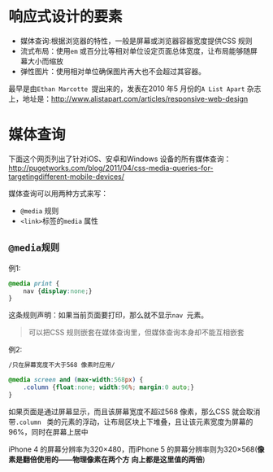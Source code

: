 # 响应式设计的要素

- 媒体查询:根据浏览器的特性，一般是屏幕或浏览器容器宽度提供CSS 规则
- 流式布局：使用`em`  或百分比等相对单位设定页面总体宽度，让布局能够随屏幕大小而缩放
- 弹性图片：使用相对单位确保图片再大也不会超过其容器。

最早是由`Ethan Marcotte `提出来的，发表在2010 年5 月份的`A List Apart` 杂志上，地址是：http://www.alistapart.com/articles/responsive-web-design

# 媒体查询

下面这个网页列出了针对iOS、安卓和Windows 设备的所有媒体查询：http://pugetworks.com/blog/2011/04/css-media-queries-for-targetingdifferent-mobile-devices/

媒体查询可以用两种方式来写：

- `@media` 规则
- `<link>`标签的`media` 属性

## `@media规则`

例1:

```css
@media print {
	nav {display:none;}
}
```

这条规则声明：如果当前页面要打印，那么就不显示`nav `元素。

> 可以把CSS 规则嵌套在媒体查询里，但媒体查询本身却不能互相嵌套

例2:

```css
/只在屏幕宽度不大于568 像素时应用/

@media screen and (max-width:568px) {
	.column {float:none; width:96%; margin:0 auto;}
}

```

如果页面是通过屏幕显示，而且该屏幕宽度不超过568 像素，那么CSS 就会取消带`.column ` 类的元素的浮动，让布局区块上下堆叠，且让该元素宽度为屏幕的96%，同时在屏幕上居中

iPhone 4 的屏幕分辨率为320×480，而iPhone 5 的屏幕分辨率则为320×568(**像素是翻倍使用的——物理像素在两个方**
**向上都是这里值的两倍**)